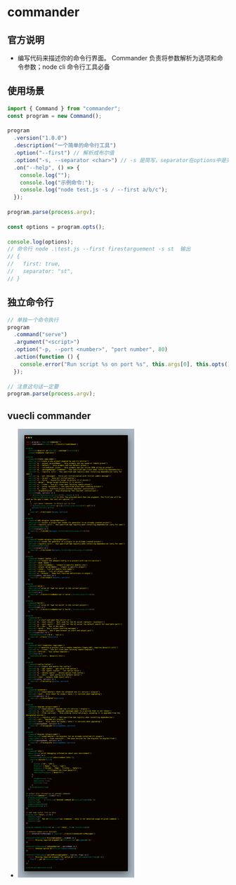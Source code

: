 # commander

## 官方说明

- 编写代码来描述你的命令行界面。 Commander 负责将参数解析为选项和命令参数；node cli 命令行工具必备

## 使用场景

```javascript
import { Command } from "commander";
const program = new Command();

program
  .version("1.0.0")
  .description("一个简单的命令行工具")
  .option("--first") // 解析成布尔值
  .option("-s, --separator <char>") // -s 是简写，separator在options中是完整key
  .on("--help", () => {
    console.log("");
    console.log("示例命令:");
    console.log("node test.js -s / --first a/b/c");
  });

program.parse(process.argv);

const options = program.opts();

console.log(options);
// 命令行 node .\test.js --first firestarguement -s st  输出
// {
//   first: true,
//   separator: "st",
// }
```

## 独立命令行

```javascript
// 单独一个命令执行
program
  .command("serve")
  .argument("<script>")
  .option("-p, --port <number>", "port number", 80)
  .action(function () {
    console.error("Run script %s on port %s", this.args[0], this.opts().port);
  });

// 注意这句话一定要
program.parse(process.argv);
```

## vuecli commander

- ![vuecli](./imgs/vuecli.png)
